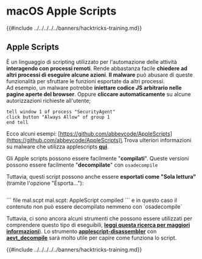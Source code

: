 # macOS Apple Scripts

{{#include ../../../../../banners/hacktricks-training.md}}

## Apple Scripts

È un linguaggio di scripting utilizzato per l'automazione delle attività **interagendo con processi remoti**. Rende abbastanza facile **chiedere ad altri processi di eseguire alcune azioni**. **Il malware** può abusare di queste funzionalità per sfruttare le funzioni esportate da altri processi.\
Ad esempio, un malware potrebbe **iniettare codice JS arbitrario nelle pagine aperte del browser**. Oppure **cliccare automaticamente** su alcune autorizzazioni richieste all'utente;
```applescript
tell window 1 of process "SecurityAgent"
click button "Always Allow" of group 1
end tell
```
Ecco alcuni esempi: [https://github.com/abbeycode/AppleScripts](https://github.com/abbeycode/AppleScripts)\
Trova ulteriori informazioni su malware che utilizza applescripts [**qui**](https://www.sentinelone.com/blog/how-offensive-actors-use-applescript-for-attacking-macos/).

Gli Apple scripts possono essere facilmente "**compilati**". Queste versioni possono essere facilmente "**decompilate**" con `osadecompile`

Tuttavia, questi script possono anche essere **esportati come "Sola lettura"** (tramite l'opzione "Esporta..."):

<figure><img src="https://github.com/carlospolop/hacktricks/raw/master/images/image%20(556).png" alt=""><figcaption></figcaption></figure>
```
file mal.scpt
mal.scpt: AppleScript compiled
```
e in questo caso il contenuto non può essere decompilato nemmeno con `osadecompile`

Tuttavia, ci sono ancora alcuni strumenti che possono essere utilizzati per comprendere questo tipo di eseguibili, [**leggi questa ricerca per maggiori informazioni**](https://labs.sentinelone.com/fade-dead-adventures-in-reversing-malicious-run-only-applescripts/)). Lo strumento [**applescript-disassembler**](https://github.com/Jinmo/applescript-disassembler) con [**aevt_decompile**](https://github.com/SentineLabs/aevt_decompile) sarà molto utile per capire come funziona lo script.

{{#include ../../../../../banners/hacktricks-training.md}}
